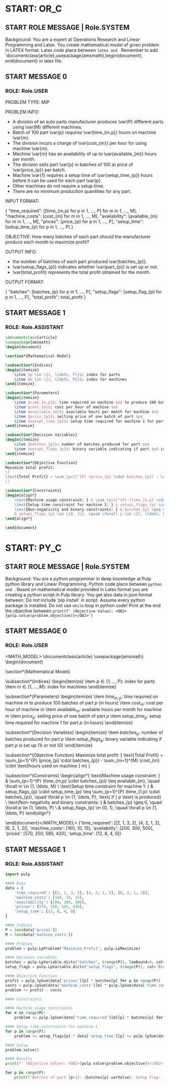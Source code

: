 # START: OR_C 
## START ROLE MESSAGE | Role.SYSTEM 
Background: You are a expert at Operations Research and Linear Programming and Latex. You create mathematical model of given problem in LATEX format. Latex code place between ```latex and ``` Remember to add 'documentclass{article},usepackage{amsmath},begin{document}, end{document} in latex file. 
## START MESSAGE 0 
### ROLE: Role.USER
<DESCRIPTION>
PROBLEM TYPE: MIP

PROBLEM INFO:

- A division of an auto parts manufacturer produces \var{P} different parts using \var{M} different machines.
- Batch of 100 part \var{p} requires \var{time_{m,p}} hours on machine \var{m}.
- The division incurs a charge of \var{cost_{m}} per hour for using machine \var{m}.
- Machine \var{m} has an availability of up to \var{available_{m}} hours per month.
- The division sells part \var{p} in batches of 100 at price of \var{price_{p}} per batch.
- Machine \var{1} requires a setup time of \var{setup_time_{p}} hours before it can be used for each part \var{p}.
- Other machines do not require a setup time.
- There are no minimum production quantities for any part.

INPUT FORMAT: 

{
    "time_required": [[time_{m,p} for p in 1, ..., P] for m in 1, ..., M],
    "machine_costs": [cost_{m} for m in 1, ..., M],
    "availability": [available_{m} for m in 1, ..., M],
    "prices": [price_{p} for p in 1, ..., P],
    "setup_time": [setup_time_{p} for p in 1, ..., P]
}

OBJECTIVE: How many batches of each part should the manufacturer produce each month to maximize profit?

OUTPUT INFO:

- the number of batches of each part produced \var{batches_{p}}.
- \var{setup_flags_{p}} indicates whether \var{part_{p}} is set up or not.
- \var{total_profit} represents the total profit obtained for the month.

OUTPUT FORMAT:

{
    "batches": [batches_{p} for p in 1, ..., P],
    "setup_flags": [setup_flag_{p} for p in 1, ..., P],
    "total_profit": total_profit
}
</DESCRIPTION>


## START MESSAGE 1 
### ROLE: Role.ASSISTANT
```latex
\documentclass{article}
\usepackage{amsmath}
\begin{document}

\section*{Mathematical Model}

\subsection*{Indices}
\begin{itemize}
    \item $p \in \{1, \ldots, P\}$: index for parts
    \item $m \in \{1, \ldots, M\}$: index for machines
\end{itemize}

\subsection*{Parameters}
\begin{itemize}
    \item $time_{m,p}$: time required on machine $m$ to produce 100 batches of part $p$ (in hours)
    \item $cost_{m}$: cost per hour of machine $m$
    \item $available_{m}$: available hours per month for machine $m$
    \item $price_{p}$: selling price of one batch of part $p$
    \item $setup\_time_{p}$: setup time required for machine 1 for part $p$ (in hours)
\end{itemize}

\subsection*{Decision Variables}
\begin{itemize}
    \item $batches_{p}$: number of batches produced for part $p$
    \item $setup\_flags_{p}$: binary variable indicating if part $p$ is set up (1) or not (0)
\end{itemize}

\subsection*{Objective Function}
Maximize total profit:
\[
\text{Total Profit} = \sum_{p=1}^{P} (price_{p} \cdot batches_{p}) - \sum_{m=1}^{M} (cost_{m} \cdot \text{hours used on machine } m)
\]

\subsection*{Constraints}
\begin{align*}
    \text{Machine usage constraint: } & \sum_{p=1}^{P} (time_{m,p} \cdot batches_{p}) \leq available_{m}, \quad \forall m \in \{1, \ldots, M\} \\
    \text{Setup time constraint for machine 1: } & setup\_flags_{p} \cdot setup\_time_{p} \leq \sum_{p=1}^{P} (time_{1,p} \cdot batches_{p}), \quad \forall p \in \{1, \ldots, P\}, \text{ if } p \text{ is produced} \\
    \text{Non-negativity and binary constraints: } & batches_{p} \geq 0, \quad \forall p \in \{1, \ldots, P\} \\
    & setup\_flags_{p} \in \{0, 1\}, \quad \forall p \in \{1, \ldots, P\}
\end{align*}

\end{document}
```

# START: PY_C 
## START ROLE MESSAGE | Role.SYSTEM 
Background: You are a python programmer in deep knowledge at Pulp python library and Linear Programming. Python code place between ```python and ```. Based on mathematical model provided in Latex format you are creating a python script in Pulp library. You get also data in json format between: <DATA></DATA> Do not include 'pip install' in script. Assume every python package is installed. Do not use `while` loop in python code! Print at the end the objective between <OBJ></OBJ> `print(f' (Objective Value): <OBJ>{pulp.value(problem.objective)}</OBJ>')` 
## START MESSAGE 0 
### ROLE: Role.USER
<MATH_MODEL>
\documentclass{article}
\usepackage{amsmath}
\begin{document}

\section*{Mathematical Model}

\subsection*{Indices}
\begin{itemize}
    \item $p \in \{1, \ldots, P\}$: index for parts
    \item $m \in \{1, \ldots, M\}$: index for machines
\end{itemize}

\subsection*{Parameters}
\begin{itemize}
    \item $time_{m,p}$: time required on machine $m$ to produce 100 batches of part $p$ (in hours)
    \item $cost_{m}$: cost per hour of machine $m$
    \item $available_{m}$: available hours per month for machine $m$
    \item $price_{p}$: selling price of one batch of part $p$
    \item $setup\_time_{p}$: setup time required for machine 1 for part $p$ (in hours)
\end{itemize}

\subsection*{Decision Variables}
\begin{itemize}
    \item $batches_{p}$: number of batches produced for part $p$
    \item $setup\_flags_{p}$: binary variable indicating if part $p$ is set up (1) or not (0)
\end{itemize}

\subsection*{Objective Function}
Maximize total profit:
\[
\text{Total Profit} = \sum_{p=1}^{P} (price_{p} \cdot batches_{p}) - \sum_{m=1}^{M} (cost_{m} \cdot \text{hours used on machine } m)
\]

\subsection*{Constraints}
\begin{align*}
    \text{Machine usage constraint: } & \sum_{p=1}^{P} (time_{m,p} \cdot batches_{p}) \leq available_{m}, \quad \forall m \in \{1, \ldots, M\} \\
    \text{Setup time constraint for machine 1: } & setup\_flags_{p} \cdot setup\_time_{p} \leq \sum_{p=1}^{P} (time_{1,p} \cdot batches_{p}), \quad \forall p \in \{1, \ldots, P\}, \text{ if } p \text{ is produced} \\
    \text{Non-negativity and binary constraints: } & batches_{p} \geq 0, \quad \forall p \in \{1, \ldots, P\} \\
    & setup\_flags_{p} \in \{0, 1\}, \quad \forall p \in \{1, \ldots, P\}
\end{align*}

\end{document}</MATH_MODEL>
<DATA>
{'time_required': [[2, 1, 3, 2], [4, 2, 1, 2], [6, 2, 1, 2]], 'machine_costs': [160, 10, 15], 'availability': [200, 300, 500], 'prices': [570, 250, 585, 430], 'setup_time': [12, 8, 4, 0]}</DATA>


## START MESSAGE 1 
### ROLE: Role.ASSISTANT
```python
import pulp

#### Data
data = {
    'time_required': [[2, 1, 3, 2], [4, 2, 1, 2], [6, 2, 1, 2]],
    'machine_costs': [160, 10, 15],
    'availability': [200, 300, 500],
    'prices': [570, 250, 585, 430],
    'setup_time': [12, 8, 4, 0]
}

#### Indices
P = len(data['prices'])
M = len(data['machine_costs'])

#### Problem
problem = pulp.LpProblem("Maximize_Profit", pulp.LpMaximize)

#### Decision Variables
batches = pulp.LpVariable.dicts("batches", (range(P)), lowBound=0, cat='Continuous')
setup_flags = pulp.LpVariable.dicts("setup_flags", (range(P)), cat='Binary')

#### Objective Function
profit = pulp.lpSum(data['prices'][p] * batches[p] for p in range(P))
costs = pulp.lpSum(data['machine_costs'][m] * pulp.lpSum(data['time_required'][m][p] * batches[p] for p in range(P)) for m in range(M))
problem += profit - costs

#### Constraints

#### Machine usage constraints
for m in range(M):
    problem += pulp.lpSum(data['time_required'][m][p] * batches[p] for p in range(P)) <= data['availability'][m]

#### Setup time constraints for machine 1
for p in range(P):
    problem += setup_flags[p] * data['setup_time'][p] <= pulp.lpSum(data['time_required'][0][p] * batches[p] for p in range(P))

#### Solve
problem.solve()

#### Results
print(f' (Objective Value): <OBJ>{pulp.value(problem.objective)}</OBJ>')

for p in range(P):
    print(f'Batches of part {p+1}: {batches[p].varValue}, Setup Flag: {setup_flags[p].varValue}')
```


